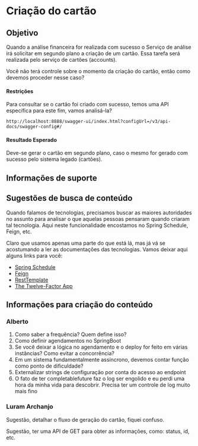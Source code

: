 # Criação do cartão

## Objetivo

Quando a análise financeira for realizada com sucesso o Serviço de análise irá solicitar em segundo plano a criação de 
um cartão. Essa tarefa será realizada pelo serviço de cartões (accounts).

Você não terá controle sobre o momento da criação do cartão, então como devemos proceder nesse caso?

#### Restrições

Para consultar se o cartão foi criado com sucesso, temos uma API específica para este fim, vamos analisá-la?

`http://localhost:8888/swagger-ui/index.html?configUrl=/v3/api-docs/swagger-config#/`

#### Resultado Esperado

Deve-se gerar o cartão em segundo plano, caso o mesmo for gerado com sucesso pelo sistema legado (cartões).

## Informações de suporte


## Sugestões de busca de conteúdo

Quando falamos de tecnologias, precisamos buscar as maiores autoridades no assunto para analisar o que aquelas pessoas 
pensaram quando criaram tal tecnologia. Aqui neste funcionalidade encostamos no Spring Schedule, Feign, etc. 

Claro que usamos apenas uma parte do que está lá, mas já vá se acostumando a ler as documentações das tecnologias. 
Vamos deixar aqui alguns links para você:

* [Spring Schedule](https://docs.spring.io/spring/docs/current/spring-framework-reference/integration.html#scheduling-annotation-support)
* [Feign](https://github.com/OpenFeign/feign)
* [RestTemplate](https://docs.spring.io/spring-android/docs/current/reference/html/rest-template.html)
* [The Twelve-Factor App](https://12factor.net/pt_br/)

## Informações para criação do conteúdo

### Alberto

1. Como saber a frequência? Quem define isso? 
2. Como definir agendamentos no SpringBoot
3. Se você deixar a lógica no agendamento e o deploy for feito em várias instâncias? Como evitar a concorrência?
4. Em um sistema fundamentalmente assíncrono, devemos contar função como ponto de dificuldade?
5. Externalizar strings de configuração por conta do acesso ao endpoint
6. O fato de ter completablefuture faz o log ser engolido e eu perdi uma hora da minha vida para descobrir. Precisa ter um controle de log muito mais fino

### Luram Archanjo

Sugestão, detalhar o fluxo de geração do cartão, fiquei confuso.

Sugestão, ter uma API de GET para obter as informações, como: status, id, etc.
